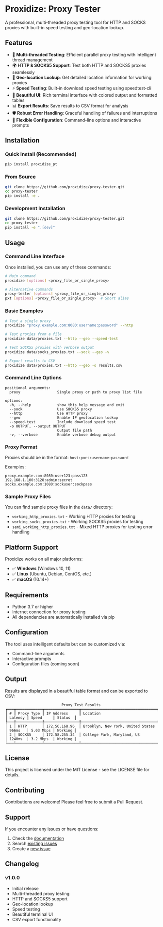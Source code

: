 # Proxidize: Proxy Tester

A professional, multi-threaded proxy testing tool for HTTP and SOCKS proxies with built-in speed testing and geo-location lookup.

## Features

- 🚀 **Multi-threaded Testing**: Efficient parallel proxy testing with intelligent thread management
- 🌍 **HTTP & SOCKS5 Support**: Test both HTTP and SOCKS5 proxies seamlessly
- 📍 **Geo-location Lookup**: Get detailed location information for working proxies
- ⚡ **Speed Testing**: Built-in download speed testing using speedtest-cli
- 🎨 **Beautiful UI**: Rich terminal interface with colored output and formatted tables
- 📊 **Export Results**: Save results to CSV format for analysis
- 🛡️ **Robust Error Handling**: Graceful handling of failures and interruptions
- 🔧 **Flexible Configuration**: Command-line options and interactive prompts

## Installation

### Quick Install (Recommended)

```bash
pip install proxidize_pt
```

### From Source

```bash
git clone https://github.com/proxidize/proxy-tester.git
cd proxy-tester
pip install -e .
```

### Development Installation

```bash
git clone https://github.com/proxidize/proxy-tester.git
cd proxy-tester
pip install -e ".[dev]"
```

## Usage

### Command Line Interface

Once installed, you can use any of these commands:

```bash
# Main command
proxidize [options] <proxy_file_or_single_proxy>

# Alternative commands
proxy-tester [options] <proxy_file_or_single_proxy>
pxt [options] <proxy_file_or_single_proxy>  # Short alias
```

### Basic Examples

```bash
# Test a single proxy
proxidize "proxy.example.com:8080:username:password" --http

# Test proxies from a file
proxidize data/proxies.txt --http --geo --speed-test

# Test SOCKS5 proxies with verbose output
proxidize data/socks_proxies.txt --sock --geo -v

# Export results to CSV
proxidize data/proxies.txt --http --geo -o results.csv
```

### Command Line Options

```
positional arguments:
  proxy                 Single proxy or path to proxy list file

options:
  -h, --help            show this help message and exit
  --sock                Use SOCKS5 proxy
  --http                Use HTTP proxy
  --geo                 Enable IP geolocation lookup
  --speed-test          Include download speed test
  -o OUTPUT, --output OUTPUT
                        Output file path
  -v, --verbose         Enable verbose debug output
```

### Proxy Format

Proxies should be in the format: `host:port:username:password`

Examples:

```
proxy.example.com:8080:user123:pass123
192.168.1.100:3128:admin:secret
socks.example.com:1080:sockuser:sockpass
```

### Sample Proxy Files

You can find sample proxy files in the `data/` directory:

- `working_http_proxies.txt` - Working HTTP proxies for testing
- `working_socks_proxies.txt` - Working SOCKS5 proxies for testing
- `semi_working_http_proxies.txt` - Mixed HTTP proxies for testing error handling

## Platform Support

Proxidize works on all major platforms:

- ✅ **Windows** (Windows 10, 11)
- ✅ **Linux** (Ubuntu, Debian, CentOS, etc.)
- ✅ **macOS** (10.14+)

## Requirements

- Python 3.7 or higher
- Internet connection for proxy testing
- All dependencies are automatically installed via pip

## Configuration

The tool uses intelligent defaults but can be customized via:

- Command-line arguments
- Interactive prompts
- Configuration files (coming soon)

## Output

Results are displayed in a beautiful table format and can be exported to CSV:

```
                          Proxy Test Results
┏━━━┳━━━━━━━━━━━━┳━━━━━━━━━━━━━━━━┳━━━━━━━━━━━━━━━━━━━━━━━━━━━━━━━━━━━┳━━━━━━━━━┳━━━━━━━━━━━┳━━━━━━━━━┓
┃ # ┃ Proxy Type ┃ IP Address     ┃ Location                          ┃ Latency ┃ Speed     ┃ Status  ┃
┡━━━╇━━━━━━━━━━━━╇━━━━━━━━━━━━━━━━╇━━━━━━━━━━━━━━━━━━━━━━━━━━━━━━━━━━━╇━━━━━━━━━╇━━━━━━━━━━━╇━━━━━━━━━┩
│ 1 │ HTTP       │ 172.56.168.96  │ Brooklyn, New York, United States │ 966ms   │ 5.03 Mbps │ Working │
│ 2 │ SOCKS5     │ 172.58.255.34  │ College Park, Maryland, US        │ 1240ms  │ 3.2 Mbps  │ Working │
└───┴────────────┴────────────────┴───────────────────────────────────┴─────────┴───────────┴─────────┘
```

## License

This project is licensed under the MIT License - see the LICENSE file for details.

## Contributing

Contributions are welcome! Please feel free to submit a Pull Request.

## Support

If you encounter any issues or have questions:

1. Check the [documentation](https://github.com/proxidize/proxy-tester/wiki)
2. Search [existing issues](https://github.com/proxidize/proxy-tester/issues)
3. Create a [new issue](https://github.com/proxidize/proxy-tester/issues/new)

## Changelog

### v1.0.0

- Initial release
- Multi-threaded proxy testing
- HTTP and SOCKS5 support
- Geo-location lookup
- Speed testing
- Beautiful terminal UI
- CSV export functionality
